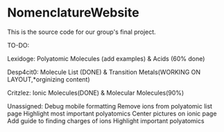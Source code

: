 # NomenclatureWebsite
This is the source code for our group's final project. 


TO-DO:

Lexidoge: Polyatomic Molecules (add examples) & Acids (60% done)

Desp4cit0: Molecule List (DONE) & Transition Metals(WORKING ON LAYOUT,*orginizing content)

Critzlez: Ionic Molecules(DONE) & Molecular Molecules(90%)

Unassigned: 
Debug mobile formatting
Remove ions from polyatomic list page
Highlight most important polyatomics
Center pictures on ionic page
Add guide to finding charges of ions
Highlight important polyatomics
